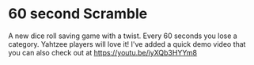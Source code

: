 # 60 second Scramble
A new dice roll saving game with a twist. Every 60 seconds you lose a category.
Yahtzee players will love it!
I've added a quick demo video that you can also check out at https://youtu.be/iyXQb3HYYm8
